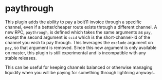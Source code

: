 # paythrough

This plugin adds the ability to pay a bolt11 invoice through a specific channel,
even if a better/cheaper route exists through a different channel. A new RPC,
`paythrough`, is defined which takes the same arguments as `pay`, except the
second argument is `scid` which is the short-channel-id of the channel you wish
to pay through. This leverages the `exclude` argument on `pay`, so that argument
is removed. Since this new argument is only available on master, this plugin is
still experimental and is incompatible with any stable releases.

This can be useful for keeping channels balanced or otherwise managing liquidity
when you will be paying for something through lightning anyways.
